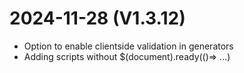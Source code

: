 ﻿# 2024-11-28 (V1.3.12)
- Option to enable clientside validation in generators
- Adding scripts without $(document).ready(()=> ...)